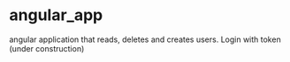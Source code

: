 # angular_app
angular application that reads, deletes and creates users. Login with token (under construction)
